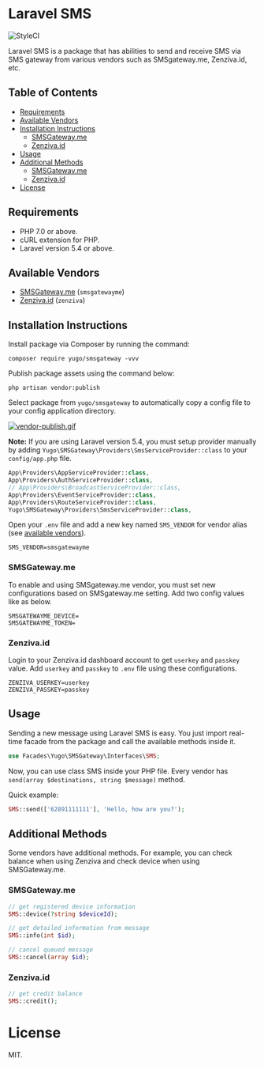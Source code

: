 # Laravel SMS

![StyleCI](https://styleci.io/repos/132700891/shield)

Laravel SMS is a package that has abilities to send and receive SMS via SMS gateway from various vendors such as SMSgateway.me, Zenziva.id, etc.

## Table of Contents

  - [Requirements](https://github.com/arvernester/laravel-sms#requirements)
  - [Available Vendors](https://github.com/arvernester/laravel-sms#available-vendors)
  - [Installation Instructions](https://github.com/arvernester/laravel-sms#installations)
    - [SMSGateway.me](https://github.com/arvernester/laravel-sms#smsgatewayme)
    - [Zenziva.id](https://github.com/arvernester/laravel-sms#zenzivaid)
  - [Usage](https://github.com/arvernester/laravel-sms#usage)
  - [Additional Methods](https://github.com/arvernester/laravel-sms#additional-methods)
    - [SMSGateway.me](https://github.com/arvernester/laravel-sms#smsgatewayme-1)
    - [Zenziva.id](https://github.com/arvernester/laravel-sms#zenzivaid-1)
  - [License](https://github.com/arvernester/laravel-sms#license)
  
## Requirements
 - PHP 7.0 or above.
 - cURL extension for PHP.
 - Laravel version 5.4 or above.

## Available Vendors
- [SMSGateway.me](http://smsgateway.me/) (```smsgatewayme```)
- [Zenziva.id](http://www.zenziva.id) (```zenziva```)

## Installation Instructions

Install package via Composer by running the command:

```
composer require yugo/smsgateway -vvv
```

Publish package assets using the command below:

```
php artisan vendor:publish
```

Select package from ```yugo/smsgateway``` to automatically copy a config file to your config application directory.

[![vendor-publish.gif](https://s9.postimg.cc/6bmdismi7/vendor-publish.gif)](https://postimg.cc/image/ki24e0xd7/)

**Note:** If you are using Laravel version 5.4, you must setup provider manually by adding ```Yugo\SMSGateway\Providers\SmsServiceProvider::class``` to your ```config/app.php``` file.

```php
App\Providers\AppServiceProvider::class,
App\Providers\AuthServiceProvider::class,
// App\Providers\BroadcastServiceProvider::class,
App\Providers\EventServiceProvider::class,
App\Providers\RouteServiceProvider::class,
Yugo\SMSGateway\Providers\SmsServiceProvider::class,
```       

Open your ```.env``` file and add a new key named ```SMS_VENDOR``` for vendor alias (see [available vendors](https://github.com/arvernester/laravel-sms#available-vendors)).

```
SMS_VENDOR=smsgatewayme
```

### SMSGateway.me

To enable and using SMSgateway.me vendor, you must set new configurations based on SMSgateway.me setting. Add two config values like as below.

```
SMSGATEWAYME_DEVICE=
SMSGATEWAYME_TOKEN=
```

### Zenziva.id

Login to your Zenziva.id dashboard account to get ```userkey``` and ```passkey``` value. Add ```userkey``` and ```passkey``` to ```.env``` file using these configurations.

```
ZENZIVA_USERKEY=userkey
ZENZIVA_PASSKEY=passkey
```


## Usage

Sending a new message using Laravel SMS is easy. You just import real-time facade from the package and call the available methods inside it.


```php
use Facades\Yugo\SMSGateway\Interfaces\SMS;
```

Now, you can use class SMS inside your PHP file. Every vendor has ```send(array $destinations, string $message)``` method.

Quick example:

```php
SMS::send(['62891111111'], 'Hello, how are you?');
```

## Additional Methods

Some vendors have additional methods. For example, you can check balance when using Zenziva and check device when using SMSGateway.me.

### SMSGateway.me

```php
// get registered device information
SMS::device(?string $deviceId);

// get detailed information from message
SMS::info(int $id);

// cancel queued message
SMS::cancel(array $id);
```

### Zenziva.id

```php
// get credit balance
SMS::credit();
```

# License

MIT.
